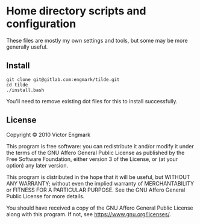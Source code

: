 # Home directory scripts and configuration

These files are mostly my own settings and tools, but some may be more generally
useful.

## Install

```shell script
git clone git@gitlab.com:engmark/tilde.git
cd tilde
./install.bash
```

You'll need to remove existing dot files for this to install successfully.

## License

Copyright © 2010 Victor Engmark

This program is free software: you can redistribute it and/or modify it under
the terms of the GNU Affero General Public License as published by the Free
Software Foundation, either version 3 of the License, or (at your option) any
later version.

This program is distributed in the hope that it will be useful, but WITHOUT ANY
WARRANTY; without even the implied warranty of MERCHANTABILITY or FITNESS FOR A
PARTICULAR PURPOSE. See the GNU Affero General Public License for more details.

You should have received a copy of the GNU Affero General Public License along
with this program. If not, see <https://www.gnu.org/licenses/>.
